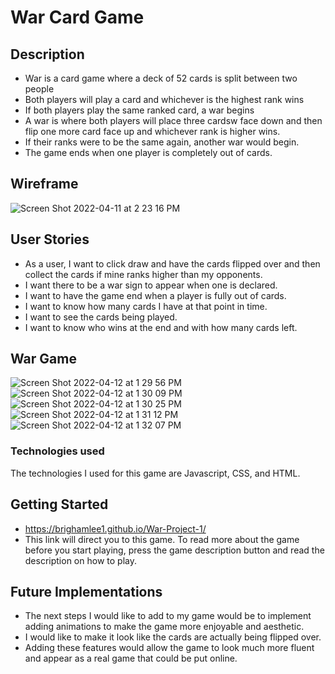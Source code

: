# War Card Game

## Description
- War is a card game where a deck of 52 cards is split between two people
- Both players will play a card and whichever is the highest rank wins
- If both players play the same ranked card, a war begins
- A war is where both players will place three cardsw face down and then flip one more card face up and whichever rank is higher wins.
- If their ranks were to be the same again, another war would begin.
- The game ends when one player is completely out of cards.

## Wireframe 
![Screen Shot 2022-04-11 at 2 23 16 PM](https://user-images.githubusercontent.com/91819733/162814399-852612d0-d55b-417a-8aee-67ac3a188d94.png)

## User Stories
- As a user, I want to click draw and have the cards flipped over and then collect the cards if mine ranks higher than my opponents.
- I want there to be a war sign to appear when one is declared.
- I want to have the game end when a player is fully out of cards.
- I want to know how many cards I have at that point in time.
- I want to see the cards being played.
- I want to know who wins at the end and with how many cards left.

## War Game
![Screen Shot 2022-04-12 at 1 29 56 PM](https://user-images.githubusercontent.com/91819733/163030461-328cb130-bdcc-46dc-9cda-b24680644425.png)
![Screen Shot 2022-04-12 at 1 30 09 PM](https://user-images.githubusercontent.com/91819733/163030480-1e273496-4589-462d-83dd-6244e471194d.png)
![Screen Shot 2022-04-12 at 1 30 25 PM](https://user-images.githubusercontent.com/91819733/163030498-51c5ecb8-7df3-4163-ab4a-2f4df5edb5d7.png)
![Screen Shot 2022-04-12 at 1 31 12 PM](https://user-images.githubusercontent.com/91819733/163030511-80d52c6d-ef79-44c5-98f6-cb6a298bf872.png)
![Screen Shot 2022-04-12 at 1 32 07 PM](https://user-images.githubusercontent.com/91819733/163030517-8557f3fb-bbe6-45ac-8cd6-5be015a56af2.png)

### Technologies used
The technologies I used for this game are Javascript, CSS, and HTML.

## Getting Started 
- https://brighamlee1.github.io/War-Project-1/
- This link will direct you to this game. To read more about the game before you start playing, press the game description button and read the description on how to play.

## Future Implementations
- The next steps I would like to add to my game would be to implement adding animations to make the game more enjoyable and aesthetic.
- I would like to make it look like the cards are actually being flipped over.
- Adding these features would allow the game to look much more fluent and appear as a real game that could be put online.